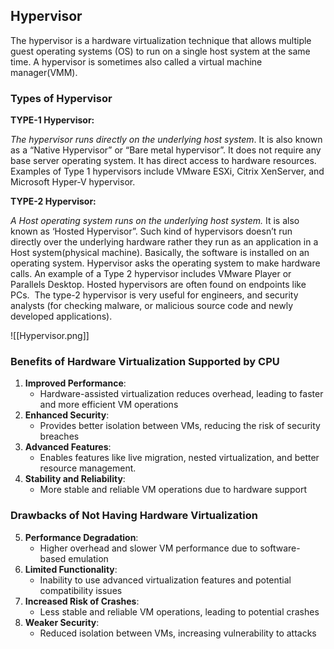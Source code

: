 
## Hypervisor

The hypervisor is a hardware virtualization technique that allows multiple guest operating systems (OS) to run on a single host system at the same time. A hypervisor is sometimes also called a virtual machine manager(VMM).

### Types of Hypervisor 

**TYPE-1 Hypervisor:**   

*The hypervisor runs directly on the underlying host system*. It is also known as a “Native Hypervisor” or “Bare metal hypervisor”. It does not require any base server operating system. It has direct access to hardware resources. Examples of Type 1 hypervisors include VMware ESXi, Citrix XenServer, and Microsoft Hyper-V hypervisor.

**TYPE-2 Hypervisor:**   

*A Host operating system runs on the underlying host system.* It is also known as ‘Hosted Hypervisor”. Such kind of hypervisors doesn’t run directly over the underlying hardware rather they run as an application in a Host system(physical machine). Basically, the software is installed on an operating system. Hypervisor asks the operating system to make hardware calls. An example of a Type 2 hypervisor includes VMware Player or Parallels Desktop. Hosted hypervisors are often found on endpoints like PCs.  The type-2 hypervisor is very useful for engineers, and security analysts (for checking malware, or malicious source code and newly developed applications).

![[Hypervisor.png]]


### Benefits of Hardware Virtualization Supported by CPU

1. **Improved Performance**:
    - Hardware-assisted virtualization reduces overhead, leading to faster and more efficient VM operations 
2. **Enhanced Security**:
    - Provides better isolation between VMs, reducing the risk of security breaches
3. **Advanced Features**:
    - Enables features like live migration, nested virtualization, and better resource management.
4. **Stability and Reliability**:
    - More stable and reliable VM operations due to hardware support

### Drawbacks of Not Having Hardware Virtualization

5. **Performance Degradation**:
    - Higher overhead and slower VM performance due to software-based emulation
6. **Limited Functionality**:
    - Inability to use advanced virtualization features and potential compatibility issues
7. **Increased Risk of Crashes**:
    - Less stable and reliable VM operations, leading to potential crashes
8. **Weaker Security**:
    - Reduced isolation between VMs, increasing vulnerability to attacks